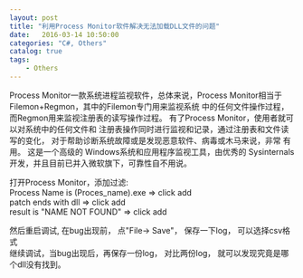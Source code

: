 ```yaml
---
layout: post
title: "利用Process Monitor软件解决无法加载DLL文件的问题"
date:   2016-03-14 10:50:00 
categories: "C#, Others"
catalog: true
tags: 
	- Others
---
```




Process Monitor一款系统进程监视软件，总体来说，Process Monitor相当于Filemon+Regmon，其中的Filemon专门用来监视系统 中的任何文件操作过程，而Regmon用来监视注册表的读写操作过程。 有了Process Monitor，使用者就可以对系统中的任何文件和 注册表操作同时进行监视和记录，通过注册表和文件读写的变化， 对于帮助诊断系统故障或是发现恶意软件、病毒或木马来说，非常 有用。 这是一个高级的 Windows系统和应用程序监视工具，由优秀的 Sysinternals开发，并且目前已并入微软旗下，可靠性自不用说。    

打开Process Monitor，添加过滤:    
Process Name is (Proces_name).exe  => click add   
patch ends with dll  => click add    
result is "NAME NOT FOUND"  => click add   

然后重启调试, 在bug出现前， 点"File-> Save"， 保存一下log， 可以选择csv格式   
继续调试，当bug出现后，再保存一份log， 对比两份log， 就可以发现究竟是哪个dll没有找到。   